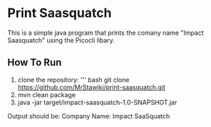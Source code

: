# Print Saasquatch

This is a simple java program that prints the comany name "Impact Saasquatch" using the Picocli libary.

## How To Run
1. clone the repository:
  ''' bash
  git clone https://github.com/MrStawiki/print-saasquatch.git
2. mvn clean package
3. java -jar target/impact-saasquatch-1.0-SNAPSHOT.jar

Output should be: Company Name: Impact SaaSquatch
